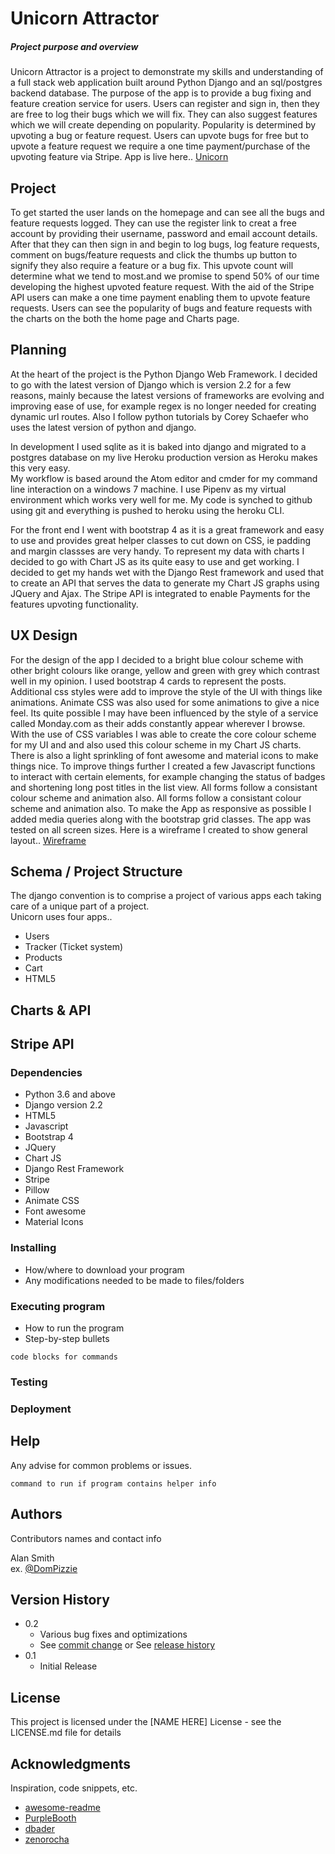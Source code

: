 # Unicorn Attractor

##### Project purpose and overview
Unicorn Attractor is a project to demonstrate my skills and understanding of a full stack web application built around Python Django and an sql/postgres backend database.  The purpose of the app is to provide a bug fixing and feature creation service for users. Users can register and sign in, then they are free to log their bugs which we will fix.  They can also suggest features which we will create depending on popularity.  Popularity is determined by upvoting a bug or feature request. Users can upvote bugs for free but to upvote a feature request we require a one time payment/purchase of the upvoting feature via Stripe.
App is live here..   [Unicorn](https://p5tracker.herokuapp.com/)

## Project

To get started the user lands on the homepage and can see all the bugs and feature requests logged.  They can use the register link to creat a free account by providing their username, password and email account details.  After that they can then sign in and begin to log bugs, log feature requests, comment on bugs/feature requests and click the thumbs up button to signify they also require a feature or a bug fix.  This upvote count will determine what we tend to most.and we promise to spend 50% of our time developing the highest upvoted feature request.  With the aid of the Stripe API users can make a one time payment enabling them to upvote feature requests.
Users can see the popularity of bugs and feature requests with the charts on the both the home page and Charts page.

## Planning

At the heart of the project is the Python Django Web Framework.  I decided to go with the latest version of Django which is version 2.2 for a few reasons, mainly because the latest versions of frameworks are evolving and improving ease of use, for example regex is no longer needed for creating dynamic url routes.  Also I follow python tutorials by Corey Schaefer who uses the latest version of python and django.

In development I used sqlite as it is baked into django and migrated to a postgres database on my live Heroku production version as Heroku makes this very easy.  
My workflow is based around the Atom editor and cmder for my command line interaction on a windows 7 machine.  I use Pipenv as my virtual environment which works very well for me.  My code is synched to github using git and everything is pushed to heroku using the heroku CLI.

For the front end I went with bootstrap 4 as it is a great framework and easy to use and provides great helper classes to cut down on CSS, ie padding and margin classses are very handy.  To represent my data with charts I decided to go with Chart JS as its quite easy to use and get working.  I decided to get my hands wet with the Django Rest framework and used that to create an API that serves the data to generate my Chart JS graphs using JQuery and Ajax. The Stripe API is integrated to enable Payments for the features upvoting functionality.

## UX Design
For the design of the app I decided to a bright blue colour scheme with other bright colours like orange, yellow and green with grey which contrast well in my opinion.  I used bootstrap 4 cards to represent the posts.  Additional css styles were add to improve the style of the UI with things like animations.  Animate CSS was also used for some animations to give a nice feel.  Its quite possible I may have been influenced by the style of a service called Monday.com as their adds constantly appear wherever I browse.  With the use of CSS variables I was able to create the core colour scheme for my UI and and also used this colour scheme in my Chart JS charts.  There is also a light sprinkling of font awesome and material icons to make things nice.  To improve things further I created a few Javascript functions to interact with certain elements, for example changing the status of badges and shortening long post titles in the list view.  All forms follow a consistant colour scheme and animation also.  All forms follow a consistant colour scheme and animation also. To make the App as responsive as possible I added media queries along with the bootstrap grid classes.  The app was tested on all screen sizes. Here is a wireframe I created to show general layout..
[Wireframe](https://wireframe.cc/zqvdjD)

## Schema / Project Structure
The django convention is to comprise a project of various apps each taking care of a unique part of a project.  
Unicorn uses four apps..
* Users
* Tracker (Ticket system)
* Products
* Cart
* HTML5

## Charts & API

## Stripe API

### Dependencies

* Python 3.6 and above
* Django version 2.2
* HTML5
* Javascript
* Bootstrap 4
* JQuery
* Chart JS
* Django Rest Framework
* Stripe
* Pillow
* Animate CSS
* Font awesome
* Material Icons

### Installing

* How/where to download your program
* Any modifications needed to be made to files/folders

### Executing program

* How to run the program
* Step-by-step bullets
```
code blocks for commands
```

### Testing

### Deployment

## Help

Any advise for common problems or issues.
```
command to run if program contains helper info
```

## Authors

Contributors names and contact info

Alan Smith  
ex. [@DomPizzie](https://twitter.com/dompizzie)

## Version History

* 0.2
    * Various bug fixes and optimizations
    * See [commit change]() or See [release history]()
* 0.1
    * Initial Release

## License

This project is licensed under the [NAME HERE] License - see the LICENSE.md file for details

## Acknowledgments

Inspiration, code snippets, etc.
* [awesome-readme](https://github.com/matiassingers/awesome-readme)
* [PurpleBooth](https://gist.github.com/PurpleBooth/109311bb0361f32d87a2)
* [dbader](https://github.com/dbader/readme-template)
* [zenorocha](https://gist.github.com/zenorocha/4526327)
